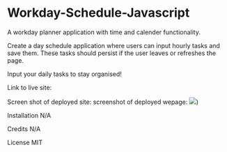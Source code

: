 # Workday-Schedule-Javascript
A workday planner application with time and calender functionality. 

Create a day schedule application where users can input hourly tasks and save them.
These tasks should persist if the user leaves or refreshes the page.

Input your daily tasks to stay organised!

Link to live site:

Screen shot of deployed site: screenshot of deployed wepage:
![](assets/Capture.JPG))

Installation N/A

Credits N/A

License MIT
